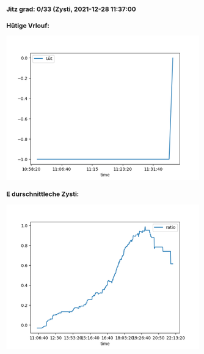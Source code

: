 ### Jitz grad: 0/33 (Zysti, 2021-12-28 11:37:00

### Hütige Vrlouf:
![Graph](Today.png)

### E durschnittleche Zysti:
![Graph](Zysti.png)